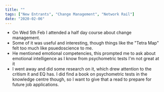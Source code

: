 ```yaml
---
title: ""
tags: ["New Entrants", "Change Management", "Network Rail"]
date: "2020-02-06"
---
```


- On Wed 5th Feb I attended a half day course about change management.
- Some of it was useful and interesting, though things like the "Tetra Map" felt too much like psuedoscience to me.
- He mentioned emotional competencies, this prompted me to ask about emotional intelligence as I know from psychometric tests I'm not great at it
- I went away and did some research on it, which drew attention to the critism it and EQ has. I did find a book on psychometric tests in the knowledge centre though, so I want to give that a read to prepare for future job applications.